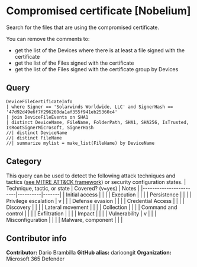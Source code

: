 # Compromised certificate [Nobelium]

Search for the files that are using the compromised certificate.

You can remove the comments to:

* get the list of the Devices where there is at least a file signed with the certificate
* get the list of the Files signed with the certificate
* get the list of the Files signed with the certificate group by Devices

## Query

```Kusto
DeviceFileCertificateInfo
| where Signer == 'Solarwinds Worldwide, LLC' and SignerHash == '47d92d49e6f7f296260da1af355f941eb25360c4'
| join DeviceFileEvents on SHA1
| distinct DeviceName, FileName, FolderPath, SHA1, SHA256, IsTrusted, IsRootSignerMicrosoft, SignerHash
//| distinct DeviceName
//| distinct FileName
//| summarize mylist = make_list(FileName) by DeviceName
```

## Category

This query can be used to detect the following attack techniques and tactics ([see MITRE ATT&CK framework](https://attack.mitre.org/)) or security configuration states.
| Technique, tactic, or state | Covered? (v=yes) | Notes |
|------------------------|----------|-------|
| Initial access |  |  |
| Execution |  |  |
| Persistence |  |  |
| Privilege escalation | v |  |
| Defense evasion |  |  |
| Credential Access |  |  |
| Discovery |  |  |
| Lateral movement |  |  |
| Collection |  |  |
| Command and control |  |  |
| Exfiltration |  |  |
| Impact |  |  |
| Vulnerability | v |  |
| Misconfiguration |  |  |
| Malware, component |  |  |

## Contributor info

**Contributor:** Dario Brambilla
**GitHub alias:** darioongit
**Organization:** Microsoft 365 Defender
